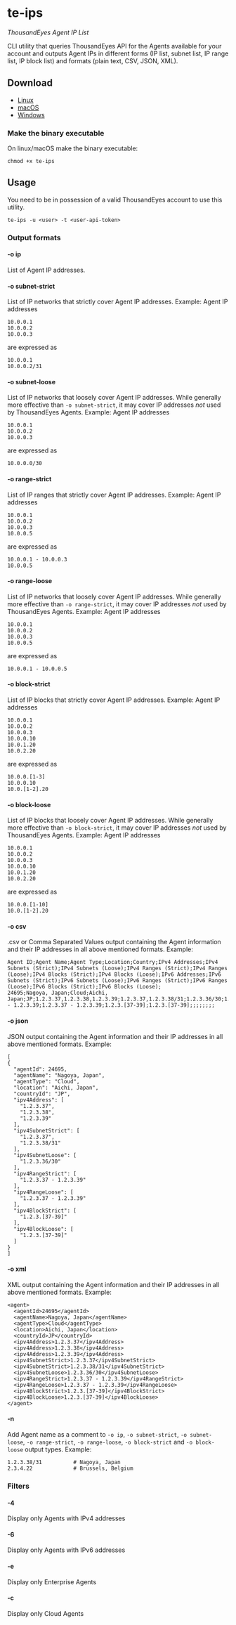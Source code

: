 # te-ips
_ThousandEyes Agent IP List_

CLI utility that queries ThousandEyes API for the Agents available for your account and outputs Agent IPs in different forms (IP list, subnet list, IP range list, IP block list) and formats (plain text, CSV, JSON, XML).

## Download

* [Linux](https://github.com/jamsix/te-ips/raw/master/bin/linux-32/te-ips)
* [macOS](https://github.com/jamsix/te-ips/raw/master/bin/macos/te-ips)
* [Windows](https://github.com/jamsix/te-ips/raw/master/bin/win/te-ips.exe)

### Make the binary executable

On linux/macOS make the binary executable:

```
chmod +x te-ips
```

## Usage

You need to be in possession of a valid ThousandEyes account to use this utility.

```
te-ips -u <user> -t <user-api-token>
```

### Output formats

#### -o ip
List of Agent IP addresses.

#### -o subnet-strict
List of IP networks that strictly cover Agent IP addresses.
Example:
Agent IP addresses

```
10.0.0.1
10.0.0.2
10.0.0.3
```

are expressed as

```
10.0.0.1
10.0.0.2/31
```

#### -o subnet-loose
List of IP networks that loosely cover Agent IP addresses. While generally more effective than ``-o subnet-strict``, it may cover IP addresses *not* used by ThousandEyes Agents.
Example:
Agent IP addresses

```
10.0.0.1
10.0.0.2
10.0.0.3
```

are expressed as

```
10.0.0.0/30
```

#### -o range-strict
List of IP ranges that strictly cover Agent IP addresses.
Example:
Agent IP addresses

```
10.0.0.1
10.0.0.2
10.0.0.3
10.0.0.5
```

are expressed as

```
10.0.0.1 - 10.0.0.3
10.0.0.5
```

#### -o range-loose
List of IP networks that loosely cover Agent IP addresses. While generally more effective than ``-o range-strict``, it may cover IP addresses *not* used by ThousandEyes Agents.
Example:
Agent IP addresses

```
10.0.0.1
10.0.0.2
10.0.0.3
10.0.0.5
```

are expressed as

```
10.0.0.1 - 10.0.0.5
```

#### -o block-strict
List of IP blocks that strictly cover Agent IP addresses.
Example:
Agent IP addresses

```
10.0.0.1
10.0.0.2
10.0.0.3
10.0.0.10
10.0.1.20
10.0.2.20
```

are expressed as

```
10.0.0.[1-3]
10.0.0.10
10.0.[1-2].20
```

#### -o block-loose
List of IP blocks that loosely cover Agent IP addresses. While generally more effective than ``-o block-strict``, it may cover IP addresses *not* used by ThousandEyes Agents.
Example:
Agent IP addresses

```
10.0.0.1
10.0.0.2
10.0.0.3
10.0.0.10
10.0.1.20
10.0.2.20
```

are expressed as

```
10.0.0.[1-10]
10.0.[1-2].20
```

#### -o csv
.csv or Comma Separated Values output containing the Agent information and their IP addresses in all above mentioned formats.
Example:

```
Agent ID;Agent Name;Agent Type;Location;Country;IPv4 Addresses;IPv4 Subnets (Strict);IPv4 Subnets (Loose);IPv4 Ranges (Strict);IPv4 Ranges (Loose);IPv4 Blocks (Strict);IPv4 Blocks (Loose);IPv6 Addresses;IPv6 Subnets (Strict);IPv6 Subnets (Loose);IPv6 Ranges (Strict);IPv6 Ranges (Loose);IPv6 Blocks (Strict);IPv6 Blocks (Loose);
24695;Nagoya, Japan;Cloud;Aichi, Japan;JP;1.2.3.37,1.2.3.38,1.2.3.39;1.2.3.37,1.2.3.38/31;1.2.3.36/30;1.2.3.37 - 1.2.3.39;1.2.3.37 - 1.2.3.39;1.2.3.[37-39];1.2.3.[37-39];;;;;;;;
```

#### -o json
JSON output containing the Agent information and their IP addresses in all above mentioned formats.
Example:

```
[
{
  "agentId": 24695,
  "agentName": "Nagoya, Japan",
  "agentType": "Cloud",
  "location": "Aichi, Japan",
  "countryId": "JP",
  "ipv4Address": [
    "1.2.3.37",
    "1.2.3.38",
    "1.2.3.39"
  ],
  "ipv4SubnetStrict": [
    "1.2.3.37",
    "1.2.3.38/31"
  ],
  "ipv4SubnetLoose": [
    "1.2.3.36/30"
  ],
  "ipv4RangeStrict": [
    "1.2.3.37 - 1.2.3.39"
  ],
  "ipv4RangeLoose": [
    "1.2.3.37 - 1.2.3.39"
  ],
  "ipv4BlockStrict": [
    "1.2.3.[37-39]"
  ],
  "ipv4BlockLoose": [
    "1.2.3.[37-39]"
  ]
}
]
```

#### -o xml
XML output containing the Agent information and their IP addresses in all above mentioned formats.
Example:

```
<agent>
  <agentId>24695</agentId>
  <agentName>Nagoya, Japan</agentName>
  <agentType>Cloud</agentType>
  <location>Aichi, Japan</location>
  <countryId>JP</countryId>
  <ipv4Address>1.2.3.37</ipv4Address>
  <ipv4Address>1.2.3.38</ipv4Address>
  <ipv4Address>1.2.3.39</ipv4Address>
  <ipv4SubnetStrict>1.2.3.37</ipv4SubnetStrict>
  <ipv4SubnetStrict>1.2.3.38/31</ipv4SubnetStrict>
  <ipv4SubnetLoose>1.2.3.36/30</ipv4SubnetLoose>
  <ipv4RangeStrict>1.2.3.37 - 1.2.3.39</ipv4RangeStrict>
  <ipv4RangeLoose>1.2.3.37 - 1.2.3.39</ipv4RangeLoose>
  <ipv4BlockStrict>1.2.3.[37-39]</ipv4BlockStrict>
  <ipv4BlockLoose>1.2.3.[37-39]</ipv4BlockLoose>
</agent>
```
#### -n
Add Agent name as a comment to ``-o ip``, ``-o subnet-strict``, ``-o subnet-loose``, ``-o range-strict``, ``-o range-loose``, ``-o block-strict`` and ``-o block-loose`` output types.
Example:

```
1.2.3.38/31          # Nagoya, Japan
2.3.4.22             # Brussels, Belgium
```

### Filters

#### -4
Display only Agents with IPv4 addresses

#### -6
Display only Agents with IPv6 addresses

#### -e
Display only Enterprise Agents

#### -c
Display only Cloud Agents
